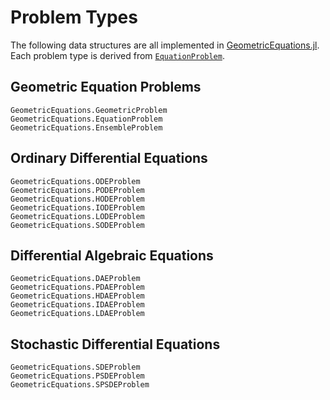 
# Problem Types

The following data structures are all implemented in [GeometricEquations.jl](https://github.com/JuliaGNI/GeometricEquations.jl).
Each problem type is derived from [`EquationProblem`](@ref).

## Geometric Equation Problems

```@docs
GeometricEquations.GeometricProblem
GeometricEquations.EquationProblem
GeometricEquations.EnsembleProblem
```

## Ordinary Differential Equations

```@docs
GeometricEquations.ODEProblem
GeometricEquations.PODEProblem
GeometricEquations.HODEProblem
GeometricEquations.IODEProblem
GeometricEquations.LODEProblem
GeometricEquations.SODEProblem
```

## Differential Algebraic Equations

```@docs
GeometricEquations.DAEProblem
GeometricEquations.PDAEProblem
GeometricEquations.HDAEProblem
GeometricEquations.IDAEProblem
GeometricEquations.LDAEProblem
```

## Stochastic Differential Equations

```@docs
GeometricEquations.SDEProblem
GeometricEquations.PSDEProblem
GeometricEquations.SPSDEProblem
```
